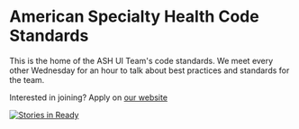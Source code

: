 # American Specialty Health Code Standards

This is the home of the ASH UI Team's code standards. We meet every other Wednesday for an hour to talk about best practices and standards for the team.

Interested in joining? Apply on [our website](https://www.ashcompanies.com/Careers)

[![Stories in Ready](https://badge.waffle.io/ASHdevelopment/standards.svg?label=ready&title=Ready)](http://waffle.io/ASHdevelopment/standards)
